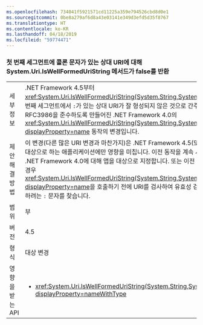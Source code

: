 ```yaml
---
ms.openlocfilehash: 734041f5921571cd11225a359e794526cbd8d0e1
ms.sourcegitcommit: 0be8a279af6d8a43e03141e349d3efd5d35f8767
ms.translationtype: HT
ms.contentlocale: ko-KR
ms.lasthandoff: 04/18/2019
ms.locfileid: "59774471"
---
```

### <a name="systemuriiswellformeduristring-method-returns-false-for-relative-uris-with-a-colon-char-in-first-segment"></a>첫 번째 세그먼트에 콜론 문자가 있는 상대 URI에 대해 System.Uri.IsWellFormedUriString 메서드가 false를 반환

|   |   |
|---|---|
|세부 정보|.NET Framework 4.5부터 <xref:System.Uri.IsWellFormedUriString(System.String,System.UriKind)>은 첫 번째 세그먼트에서 <code>:</code>가 있는 상대 URI가 잘 형성되지 않은 것으로 간주합니다. 이는 RFC3986을 준수하도록 만들어진 .NET Framework 4.0의 <xref:System.Uri.IsWellFormedUriString(System.String,System.UriKind)?displayProperty=name> 동작의 변경입니다.|
|제안 해결 방법|이 변경(다른 많은 URI 변경과 마찬가지)은 .NET Framework 4.5(또는 그 이상)를 대상으로 하는 애플리케이션에만 영향을 미칩니다. 이전 동작을 계속 사용하려면 .NET Framework 4.0에 대해 앱을 대상으로 지정합니다. 또는 이전 동작이 바람직한 경우 <xref:System.Uri.IsWellFormedUriString(System.String,System.UriKind)?displayProperty=name>을 호출하기 전에 URI를 검사하여 유효성 검사를 위해 제거하려는 <code>:</code> 문자를 찾습니다.|
|범위|부|
|버전|4.5|
|형식|대상 변경|
|영향을 받는 API|<ul><li><xref:System.Uri.IsWellFormedUriString(System.String,System.UriKind)?displayProperty=nameWithType></li></ul>|
